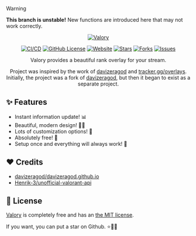 > [!WARNING]
> <strong>This branch is unstable!</strong>  New functions are introduced here that may not work correctly.

<div align="center">

[![Valory](https://github.com/haxgun/Valory/raw/v2/.media/header.png)](https://overlay.haxgun.ru/)

[![CI/CD](https://github.com/haxgun/valory/actions/workflows/master.yml/badge.svg?labelColor=black&logo=x&logoColor=white&style=flat-square)](https://github.com/haxgun/valory/actions/workflows/master.yml)
[![GitHub License](https://img.shields.io/github/license/haxgun/valory)](https://github.com/haxgun/valory/blob/main/LICENSE)
[![Website](https://img.shields.io/website?url=https://overlay.haxgun.ru)](https://overlay.haxgun.ru/)
[![Stars](https://img.shields.io/github/stars/haxgun/Valory?style=flat)](https://github.com/haxgun/valory/stargazers)
[![Forks](https://img.shields.io/github/forks/haxgun/Valory?style=flat)](https://github.com/haxgun/Valory/forks)
[![Issues](https://img.shields.io/github/issues/haxgun/Valory?style=flat)](https://github.com/haxgun/Valory/issues)

Valory provides a beautiful rank overlay for your stream.

Project was inspired by the work of [davizeragod](https://davizeragod.github.io/) and [tracker.gg/overlays](https://tracker.gg/overlays).
Initially, the project was a fork of [davizeragod](https://davizeragod.github.io/), but then it began to exist as a separate project.
</div>

## ✨ Features

- Instant information update! 📊
- Beautiful, modern design! 💅🏻
- Lots of customization options! 🎨
- Absolutely free! 💸
- Setup once and everything will always work! 🥰

## ❤️ Credits

- [davizeragod/davizeragod.github.io](https://github.com/davizeragod/davizeragod.github.io)
- [Henrik-3/unofficial-valorant-api](https://github.com/Henrik-3/unofficial-valorant-api)

## 📄 License

[Valory](https://github.com/haxgun/valory) is completely free and has an [the MIT license](https://github.com/haxgun/valory/blob/main/LICENSE).

If you want, you can put a star on Github. ⭐🫶🏻